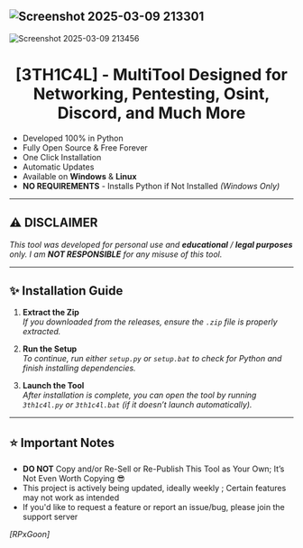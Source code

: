 ![Screenshot 2025-03-09 213301](https://github.com/user-attachments/assets/4b56e31b-9c03-43c4-a62a-6c399a4cd363)
---
![Screenshot 2025-03-09 213456](https://github.com/user-attachments/assets/c91b2a7a-19a7-4b30-8436-c6cd790e06a5)






## <h1 align="center">[3TH1C4L] - MultiTool Designed for Networking, Pentesting, Osint, Discord, and Much More</h1> 

- Developed 100% in Python
- Fully Open Source & Free Forever
- One Click Installation
- Automatic Updates
- Available on **Windows** & **Linux**
- **NO REQUIREMENTS** - Installs Python if Not Installed _(Windows Only)_

---

## ⚠️ **DISCLAIMER**  

_This tool was developed for personal use and **educational** / **legal purposes** only.
I am **NOT RESPONSIBLE** for any misuse of this tool._

---

## ✨ **Installation Guide**

1. **Extract the Zip**  
   _If you downloaded from the releases, ensure the `.zip` file is properly extracted._

2. **Run the Setup**  
   _To continue, run either `setup.py` or `setup.bat` to check for Python and finish installing dependencies._

3. **Launch the Tool**  
   _After installation is complete, you can open the tool by running `3th1c4l.py` or `3th1c4l.bat` (if it doesn’t launch automatically)._

---


## ⭐ **Important Notes**

- **DO NOT** Copy and/or Re-Sell or Re-Publish This Tool as Your Own; It’s Not Even Worth Copying 😎
- This project is actively being updated, ideally weekly ; Certain features may not work as intended
- If you'd like to request a feature or report an issue/bug, please join the support server




*[RPxGoon]*
